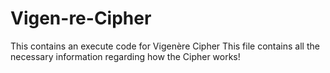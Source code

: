 # Vigen-re-Cipher
This contains an execute code for Vigenère Cipher
This file contains all the necessary information regarding how the Cipher works!
